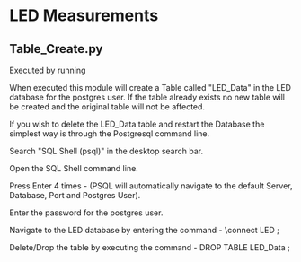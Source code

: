 # LED Measurements

## Table_Create.py

Executed by running 

When executed this module will create a Table called "LED_Data" in the LED database for the postgres user. If the table already exists no new table will be created and the original table will not be affected.

If you wish to delete the LED_Data table and restart the Database the simplest way is through the Postgresql command line.

Search "SQL Shell (psql)" in the desktop search bar.

Open the SQL Shell command line.

Press Enter 4 times - (PSQL will automatically navigate to the default Server, Database, Port and Postgres User).

Enter the password for the postgres user.

Navigate to the LED database by entering the command -
\connect LED ;

Delete/Drop the table by executing the command -
DROP TABLE LED_Data ;
